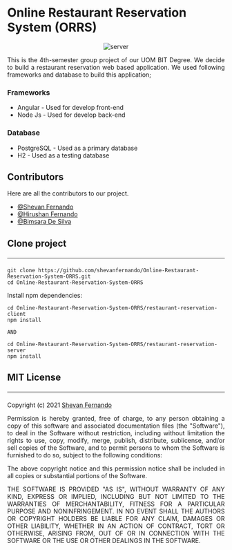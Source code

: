 # Online Restaurant Reservation System (ORRS)

<p align="center">
<img alt="server" src="https://lh3.googleusercontent.com/p1feAulp9DRV6_pqo4oBpd_J8kam4WVGIaObMaB5z4wxQLAmF9Y_PnL6VmemVoNLy9EPRWBcwkHw1hisYoNkdbPA1cCQdGUoRZ-UBp0zEmtdR_910T1ec5YqHdi7tgrDCW05T1ha=w2400">
</p>

<p style="text-align: justify">
This is the 4th-semester group project of our UOM BIT Degree. We decide to build a restaurant reservation web based application. We used following frameworks and database to build this application;
</p>

### Frameworks
- Angular - Used for develop front-end
- Node Js - Used for develop back-end

### Database
- PostgreSQL - Used as a primary database
- H2 - Used as a testing database

## Contributors

Here are all the contributors to our project.

- [@Shevan Fernando](https://github.com/shevanfernando)
- [@Hirushan Fernando](https://github.com/Ferdenat)
- [@Bimsara De Silva](https://github.com/bimsaradesilva)

## Clone project <hr>

```
git clone https://github.com/shevanfernando/Online-Restaurant-Reservation-System-ORRS.git
cd Online-Restaurant-Reservation-System-ORRS
```

Install npm dependencies:

```
cd Online-Restaurant-Reservation-System-ORRS/restaurant-reservation-client
npm install

AND

cd Online-Restaurant-Reservation-System-ORRS/restaurant-reservation-server
npm install

```

## MIT License <hr>

Copyright (c) 2021 [Shevan Fernando](`w.k.b.s.t.fernando@gmail.com`)

<p style="text-align: justify">
Permission is hereby granted, free of charge, to any person obtaining a copy
of this software and associated documentation files (the "Software"), to deal
in the Software without restriction, including without limitation the rights
to use, copy, modify, merge, publish, distribute, sublicense, and/or sell
copies of the Software, and to permit persons to whom the Software is
furnished to do so, subject to the following conditions:
</p>
<p style="text-align: justify">
The above copyright notice and this permission notice shall be included in all
copies or substantial portions of the Software.
</p>
<p style="text-align: justify">
THE SOFTWARE IS PROVIDED "AS IS", WITHOUT WARRANTY OF ANY KIND, EXPRESS OR
IMPLIED, INCLUDING BUT NOT LIMITED TO THE WARRANTIES OF MERCHANTABILITY,
FITNESS FOR A PARTICULAR PURPOSE AND NONINFRINGEMENT. IN NO EVENT SHALL THE
AUTHORS OR COPYRIGHT HOLDERS BE LIABLE FOR ANY CLAIM, DAMAGES OR OTHER
LIABILITY, WHETHER IN AN ACTION OF CONTRACT, TORT OR OTHERWISE, ARISING FROM,
OUT OF OR IN CONNECTION WITH THE SOFTWARE OR THE USE OR OTHER DEALINGS IN THE
SOFTWARE.
</p>
